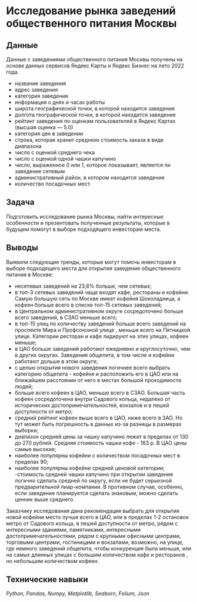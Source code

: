 # Исследование рынка заведений общественного питания Москвы

## Данные

Данные с заведениями общественного питания Москвы получены на основе данных сервисов Яндекс Карты и Яндекс Бизнес на лето 2022 года.
- название заведения
- адрес заведения
- категория заведения
- информация о днях и часах работы
- широта географической точки, в которой находится заведение
- долгота географической точки, в которой находится заведение
- рейтинг заведения по оценкам пользователей в Яндекс Картах (высшая оценка — 5.0)
- категория цен в заведении
- строка, которая хранит среднюю стоимость заказа в виде диапазона
- число с оценкой среднего чека
- число с оценкой одной чашки капучино
- число, выраженное 0 или 1, которое показывает, является ли заведение сетевым
- административный район, в котором находится заведение
- количество посадочных мест.

## Задача

Подготовить исследование рынка Москвы, найти интересные особенности и презентовать полученные результаты, которые в будущем помогут в выборе подходящего инвесторам места.

## Выводы

Выявили следующие тренды, которые могут помочь инвесторам в выборе подходящего места для открытия заведения общественного питания в Москве:
- несетевых заведений на 23,8% больше, чем сетевых;
- в топ-3 сетевых заведений чаще входят кафе, рестораны и кофейни. Самую большую сеть по Москве имеет кофейня Шоколадница, а кофеен больше всего в списке топ-15 сетевых заведений;
- в Центральном административном округе сосредоточено больше всего заведений, в СЗАО меньше всего;
- в топ-15 улиц по количеству заведений больше всего заведений на проспекте Мира  и Профсоюзной улице , меньше всего на Пятницкой улице. Категории ресторан и кафе лидируют на этих улицах, кофеен меньше;
- в ЦАО больше заведений работают ежедневно и круглосуточно, чем в других округах. Заведения общепита, в том числе и кофейни работают дольше в этом округе;
- с целью открытия нового заведения логичнее всего выбрать категорию общепита - кофейня и расположить его в ЦАО или на ближайшем расстоянии от него в местах большой проходимости людей;
- больше всего кофеен в ЦАО, меньше всего в СЗАО. Большая часть кофеен сосредоточена внутри Садового кольца, недалеко от исторических достопримечательностей, вокзалов и в пешей доступности от метро;
- средний рейтинг кофеен выше всего в ЦАО, ниже всего в ЗАО. Но тут может быть погрешность в данных из-за разницы в размерах выборки;
- диапазон средней цены за чашку капучино лежит в пределах от 130 до 270 рублей. Средняя стоимость чашки кофе - 163 р. В ЦАО цены самые высокие;
- наиболее популярны кофейни с количеством посадочных мест в пределах 90;
- наиболее популярны кофейни средней ценовой категории;
-стоимость средней чашки капучино при открытии заведения логично сделать средней по округу, если не будет серьезной предварительной пиар-компании. В противном случае, особенно, если заведение планируется сделать знаковым, можно сделать ценник выше среднего.

Заказчику исследования дана рекомендация выбрать для открытия новой кофейни место лучше всего в ЦАО, или в пределах 1-2 остановок метро от Садового кольца, в пешей доступности от метро, рядом с интересными зданиями, памятниками, интересными достопримечательностями, рядом с крупными офисными центрами, торговыми центрами, гостиницами и вокзалами, возможно, на улице, где немного заведений общепита, чтобы конкуренция была меньше, или на самых длинных улицах с большим количеством кафе и ресторанов , но небольшим количеством кофеен.

## Технические навыки
*Python, Pandas, Numpy, Matplotlib, Seaborn, Folium, Json*

